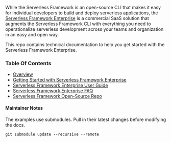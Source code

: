 While the Serverless Framework is an open-source CLI that makes it easy for individual developers to build and deploy serverless applications, the [Serverless Framework Enterprise](https://dashboard.serverless.com/) is a commercial SaaS solution that augments the Serverless Framework CLI with everything you need to operationalize serverless development across your teams and organization in an easy and open way.

This repo contains technical documentation to help you get started with the Serverless Framework Enterprise.

### Table Of Contents

* [Overview](./docs/README.md)
* [Getting Started with Serverless Framework Enterprise](./docs/getting-started.md)
* [Serverless Framework Enterprise User Guide](./docs/dashboard-user-guide.md)
* [Serverless Framework Enterprise FAQ](./docs/faq.md)
* [Serverless Framework Open-Source Repo](https://www.github.com/serverless/serverless)


#### Maintainer Notes

The examples use submodules.  Pull in their latest changes before modifying the docs.

```
git submodule update --recursive --remote
```
